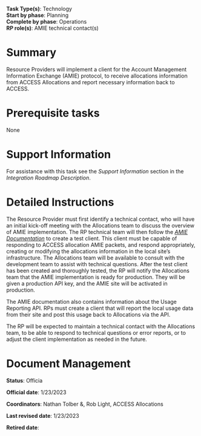 **Task Type(s)**: Technology  
**Start by phase**: Planning  
**Complete by phase**: Operations  
**RP role(s)**: AMIE technical contact(s)

# Summary

Resource Providers will implement a client for the Account Management
Information Exchange (AMIE) protocol, to receive allocations information
from ACCESS Allocations and report necessary information back to ACCESS.

# Prerequisite tasks

None

# Support Information

For assistance with this task see the *Support Information* section in
the *Integration Roadmap Description*.

# Detailed Instructions

The Resource Provider must first identify a technical contact, who will
have an initial kick-off meeting with the Allocations team to discuss
the overview of AMIE implementation. The RP technical team will then
follow the [*AMIE
Documentation*](https://drive.google.com/file/d/1ZBiOAZIwdppER4LOK_9FTdVtgNqQgGEx/view?usp=sharing)
to create a test client. This client must be capable of responding to
ACCESS allocation AMIE packets, and respond appropriately, creating or
modifying the allocations information in the local site’s
infrastructure. The Allocations team will be available to consult with
the development team to assist with technical questions. After the test
client has been created and thoroughly tested, the RP will notify the
Allocations team that the AMIE implementation is ready for production.
They will be given a production API key, and the AMIE site will be
activated in production.

The AMIE documentation also contains information about the Usage
Reporting API. RPs must create a client that will report the local usage
data from their site and post this usage back to Allocations via the
API.

The RP will be expected to maintain a technical contact with the
Allocations team, to be able to respond to technical questions or error
reports, or to adjust the client implementation as needed in the future.

# Document Management

**Status**: Officia

**Official date**: 1/23/2023

**Coordinators**: Nathan Tolber &, Rob Light, ACCESS Allocations

**Last revised date**: 1/23/2023

**Retired date**:
